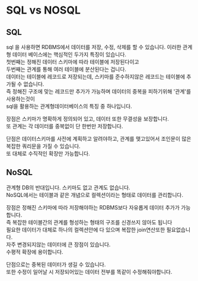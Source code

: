 # SQL vs NOSQL

## SQL

sql 을 사용하면 RDBMS에서 데이터를 저장, 수정, 삭제를 할 수 있습니다.
이러한 관계형 데이터 베이스에는 핵심적인 두가지 특징이 있습니다.  
첫번째는 정해진 데이터 스키마에 따라 테이블에 저장된다이고  
두번째는 관계를 통해 여러 테이블에 분산된다는 겁니다.  
데이터는 테이블에 레코드로 저장되는데, 스키마를 준수하지않은 레코드는 테이블에 추가될 수 없습니다.  
즉 정해진 구조에 맞는 레코드만 추가가 가능하며 데이터의 중복을 피하기위해 '관계'를 사용하는것이  
sql을 활용하는 관계형데이터베이스의 특징 중 하나입니다.

장점은 스키마가 명확하게 정의되어 있고, 데이터 또한 무결성을 보장합니다.  
또 관계는 각 데이터를 중복없이 단 한번만 저장합니다.

단점은 데이터스키마를 사전에 계획하고 알려야하고, 관계를 맺고있어서 조인문이 많은 복잡한 쿼리문을 가질 수 있습니다.  
또 대체로 수직적인 확장만 가능합니다.

## NoSQL

관계형 DB의 반대입니다. 스키마도 없고 관계도 없습니다.  
NoSQL에서는 테이블과 같은 개념으로 컬렉션이라는 형태로 데이터를 관리합니다.

장점은 정해진 스키마에 따라 저장해야하는 RDBMS보다 자유롭게 데이터 추가가 가능합니다.  
즉 복잡한 테이블간의 관계를 형성하는 형태의 구조를 신경쓰지 않아도 됩니다  
필요한 데이터가 대체로 하나의 컬렉션안에 다 있으며 복잡한 join연산또한 필요없습니다.  
자주 변경되지않는 데이터에 큰 장점이 있습니다.  
수평적 확장에 용이합니다.

단점으로는 중복된 데이터가 생길 수 있습니다.  
또한 수정이 일어날 시 저장되어있는 데이터 전부를 똑같이 수정해줘야합니다.
